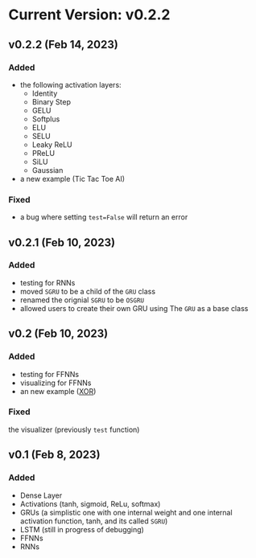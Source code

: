 # Current Version: v0.2.2

## v0.2.2 (Feb 14, 2023)
### Added

- the following activation layers:
  - Identity
  - Binary Step
  - GELU
  - Softplus
  - ELU
  - SELU
  - Leaky ReLU
  - PReLU
  - SiLU
  - Gaussian
- a new example (Tic Tac Toe AI)

### Fixed

- a bug where setting `test=False` will return an error

## v0.2.1 (Feb 10, 2023)
### Added

- testing for RNNs
- moved `SGRU` to be a child of the `GRU` class
- renamed the orignial `SGRU` to be `OSGRU`
- allowed users to create their own GRU using The `GRU` as a base class

## v0.2 (Feb 10, 2023)
### Added

- testing for FFNNs
- visualizing for FFNNs
- an new example ([XOR](https://github.com/pleituer/neuralNet/tree/main/examples/XOR))

### Fixed

the visualizer (previously `test` function)

## v0.1 (Feb 8, 2023)
### Added

- Dense Layer
- Activations (tanh, sigmoid, ReLu, softmax)
- GRUs (a simplistic one with one internal weight and one internal activation function, tanh, and its called `SGRU`)
- LSTM (still in progress of debugging)
- FFNNs
- RNNs
